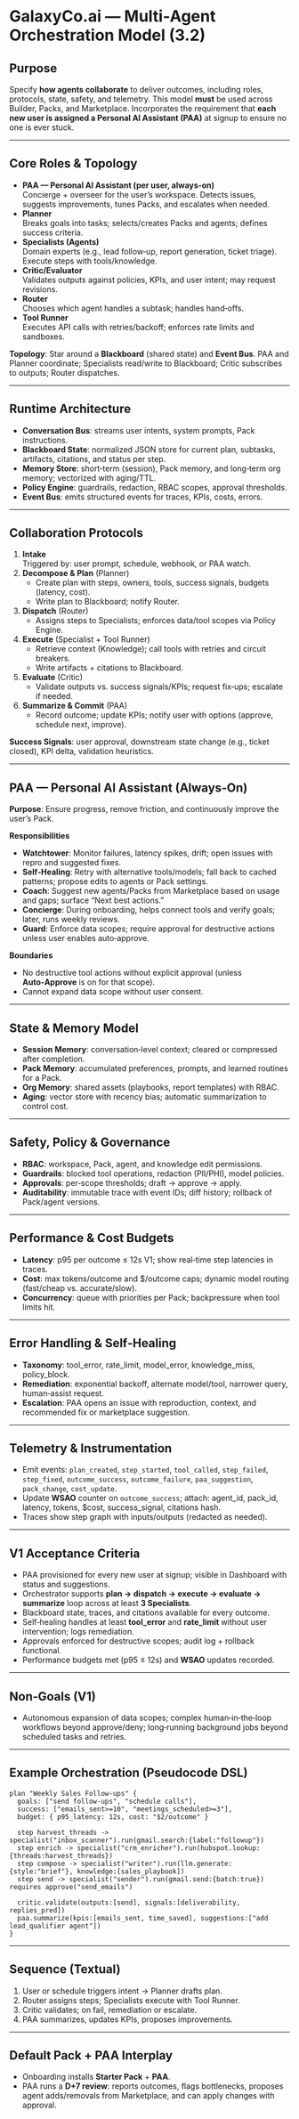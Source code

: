 # GalaxyCo.ai — Multi‑Agent Orchestration Model (3.2)

## Purpose

Specify **how agents collaborate** to deliver outcomes, including roles, protocols, state, safety, and telemetry. This model **must** be used across Builder, Packs, and Marketplace. Incorporates the requirement that **each new user is assigned a Personal AI Assistant (PAA)** at signup to ensure no one is ever stuck.

---

## Core Roles & Topology

- **PAA — Personal AI Assistant (per user, always‑on)**\
  Concierge + overseer for the user’s workspace. Detects issues, suggests improvements, tunes Packs, and escalates when needed.
- **Planner**\
  Breaks goals into tasks; selects/creates Packs and agents; defines success criteria.
- **Specialists (Agents)**\
  Domain experts (e.g., lead follow‑up, report generation, ticket triage). Execute steps with tools/knowledge.
- **Critic/Evaluator**\
  Validates outputs against policies, KPIs, and user intent; may request revisions.
- **Router**\
  Chooses which agent handles a subtask; handles hand‑offs.
- **Tool Runner**\
  Executes API calls with retries/backoff; enforces rate limits and sandboxes.

**Topology**: Star around a **Blackboard** (shared state) and **Event Bus**. PAA and Planner coordinate; Specialists read/write to Blackboard; Critic subscribes to outputs; Router dispatches.

---

## Runtime Architecture

- **Conversation Bus**: streams user intents, system prompts, Pack instructions.
- **Blackboard State**: normalized JSON store for current plan, subtasks, artifacts, citations, and status per step.
- **Memory Store**: short‑term (session), Pack memory, and long‑term org memory; vectorized with aging/TTL.
- **Policy Engine**: guardrails, redaction, RBAC scopes, approval thresholds.
- **Event Bus**: emits structured events for traces, KPIs, costs, errors.

---

## Collaboration Protocols

1. **Intake**\
   Triggered by: user prompt, schedule, webhook, or PAA watch.
2. **Decompose & Plan** (Planner)
   - Create plan with steps, owners, tools, success signals, budgets (latency, cost).
   - Write plan to Blackboard; notify Router.
3. **Dispatch** (Router)
   - Assigns steps to Specialists; enforces data/tool scopes via Policy Engine.
4. **Execute** (Specialist + Tool Runner)
   - Retrieve context (Knowledge); call tools with retries and circuit breakers.
   - Write artifacts + citations to Blackboard.
5. **Evaluate** (Critic)
   - Validate outputs vs. success signals/KPIs; request fix‑ups; escalate if needed.
6. **Summarize & Commit** (PAA)
   - Record outcome; update KPIs; notify user with options (approve, schedule next, improve).

**Success Signals**: user approval, downstream state change (e.g., ticket closed), KPI delta, validation heuristics.

---

## PAA — Personal AI Assistant (Always‑On)

**Purpose**: Ensure progress, remove friction, and continuously improve the user’s Pack.

**Responsibilities**

- **Watchtower**: Monitor failures, latency spikes, drift; open issues with repro and suggested fixes.
- **Self‑Healing**: Retry with alternative tools/models; fall back to cached patterns; propose edits to agents or Pack settings.
- **Coach**: Suggest new agents/Packs from Marketplace based on usage and gaps; surface “Next best actions.”
- **Concierge**: During onboarding, helps connect tools and verify goals; later, runs weekly reviews.
- **Guard**: Enforce data scopes; require approval for destructive actions unless user enables auto‑approve.

**Boundaries**

- No destructive tool actions without explicit approval (unless **Auto‑Approve** is on for that scope).
- Cannot expand data scope without user consent.

---

## State & Memory Model

- **Session Memory**: conversation‑level context; cleared or compressed after completion.
- **Pack Memory**: accumulated preferences, prompts, and learned routines for a Pack.
- **Org Memory**: shared assets (playbooks, report templates) with RBAC.
- **Aging**: vector store with recency bias; automatic summarization to control cost.

---

## Safety, Policy & Governance

- **RBAC**: workspace, Pack, agent, and knowledge edit permissions.
- **Guardrails**: blocked tool operations, redaction (PII/PHI), model policies.
- **Approvals**: per‑scope thresholds; draft → approve → apply.
- **Auditability**: immutable trace with event IDs; diff history; rollback of Pack/agent versions.

---

## Performance & Cost Budgets

- **Latency**: p95 per outcome ≤ 12s V1; show real‑time step latencies in traces.
- **Cost**: max tokens/outcome and \$/outcome caps; dynamic model routing (fast/cheap vs. accurate/slow).
- **Concurrency**: queue with priorities per Pack; backpressure when tool limits hit.

---

## Error Handling & Self‑Healing

- **Taxonomy**: tool\_error, rate\_limit, model\_error, knowledge\_miss, policy\_block.
- **Remediation**: exponential backoff, alternate model/tool, narrower query, human‑assist request.
- **Escalation**: PAA opens an issue with reproduction, context, and recommended fix or marketplace suggestion.

---

## Telemetry & Instrumentation

- Emit events: `plan_created`, `step_started`, `tool_called`, `step_failed`, `step_fixed`, `outcome_success`, `outcome_failure`, `paa_suggestion`, `pack_change`, `cost_update`.
- Update **WSAO** counter on `outcome_success`; attach: agent\_id, pack\_id, latency, tokens, \$cost, success\_signal, citations hash.
- Traces show step graph with inputs/outputs (redacted as needed).

---

## V1 Acceptance Criteria

- PAA provisioned for every new user at signup; visible in Dashboard with status and suggestions.
- Orchestrator supports **plan → dispatch → execute → evaluate → summarize** loop across at least **3 Specialists**.
- Blackboard state, traces, and citations available for every outcome.
- Self‑healing handles at least **tool\_error** and **rate\_limit** without user intervention; logs remediation.
- Approvals enforced for destructive scopes; audit log + rollback functional.
- Performance budgets met (p95 ≤ 12s) and **WSAO** updates recorded.

---

## Non‑Goals (V1)

- Autonomous expansion of data scopes; complex human‑in‑the‑loop workflows beyond approve/deny; long‑running background jobs beyond scheduled tasks and retries.

---

## Example Orchestration (Pseudocode DSL)

```
plan "Weekly Sales Follow‑ups" {
  goals: ["send follow‑ups", "schedule calls"],
  success: ["emails_sent>=10", "meetings_scheduled>=3"],
  budget: { p95_latency: 12s, cost: "$2/outcome" }

  step harvest_threads -> specialist("inbox_scanner").run(gmail.search:{label:"followup"})
  step enrich -> specialist("crm_enricher").run(hubspot.lookup:{threads:harvest_threads})
  step compose -> specialist("writer").run(llm.generate:{style:"brief"}, knowledge:[sales_playbook])
  step send -> specialist("sender").run(gmail.send:{batch:true}) requires approve("send_emails")

  critic.validate(outputs:[send], signals:[deliverability, replies_pred])
  paa.summarize(kpis:[emails_sent, time_saved], suggestions:["add lead_qualifier agent"])
}
```

---

## Sequence (Textual)

1. User or schedule triggers intent → Planner drafts plan.
2. Router assigns steps; Specialists execute with Tool Runner.
3. Critic validates; on fail, remediation or escalate.
4. PAA summarizes, updates KPIs, proposes improvements.

---

## Default Pack + PAA Interplay

- Onboarding installs **Starter Pack** + **PAA**.
- PAA runs a **D+7 review**: reports outcomes, flags bottlenecks, proposes agent adds/removals from Marketplace, and can apply changes with approval.


